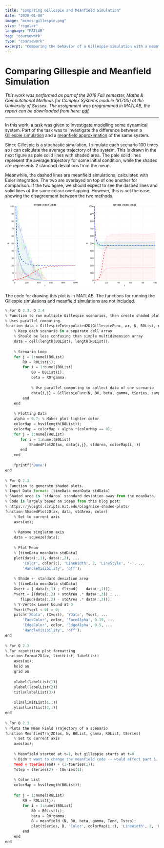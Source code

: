 ```yaml
---
title: "Comparing Gillespie and Meanfield Simulation"
date: "2020-01-08"
image: "mcmcs-gillespie.png"
size: "regular"
language: "MATLAB"
tag: "coursework"
type: "coursework"
excerpt: "Comparing the behavior of a Gillespie simulation with a meanfield approximation of a dynamical system."
---
```


# Comparing Gillespie and Meanfield Simulation

*This work was performed as part of the 2019 Fall semester, Maths & Computational Methods for Complex Systems module (817G5) at the University of Sussex. The assignment was programmed in MATLAB, the report can be downloaded from here: [pdf](https://drive.google.com/uc?export=download&id=1bF6KzecSD82WnC-uIba6SDSkGq5nglHo)*

---

In this work, a task was given to investigate modelling some dynamical system. Part of the task was to investigate the difference between a [Gillespie simulation](https://en.wikipedia.org/wiki/Gillespie_algorithm) and a [meanfield approximation](https://en.wikipedia.org/wiki/Mean-field_theory) of the same system.

Since Gillespie is a stochastic simulation, I simulate each scenario 100 times so I can calculate the average trajectory of the system. This is drawn in the next figure as pale solid lines with shaded area.
The pale solid lines represent the average trajectory for some initial condition, while the shaded are represents 2 standard deviations from the mean.

Meanwhile, the dashed lines are meanfield simulations, calculated with Euler integration. The two are overlayed on top of one another for comparison.
If the two agree, we should expect to see the dashed lines and solid lines of the same colour overlapping. However, this is not the case, showing the disagreement between the two methods.

<img src="./mcmcs-gillespie.png"
	title="Comparison of Gillespie and meanfield approximation in different scenarios.
	The pale solid line represents the average Gillespie trajectory, and shaded area represents 2 standard deviations from the average trajectory.
	The dashed lines are Euler integrated meanfield approximations.
	The different colours represent different starting conditions,
	and the two plots display different simulation parameters.
	"
/>

The code for drawing this plot is in MATLAB. The functions for running the Gillespie simulations and meanfield simulations are not included.

```python {numberLines}
% For Q 2.3, Q 2.4
% Function to run multiple Gillespie scenarios, then create shaded plots.
% Uses parallel computing.
function data = GillespieInterpolated2D(GillespieFunc, ax, N, B0List, gamma, R0List, tSeries, sampleSize, stdArea)
    % Keep each scenario in a separate cell array
    % Should be less confusing than simple multidimension array
    data = cell(length(B0List), length(R0List));

    % Scenario Loop
    for j = 1:numel(R0List)
        R0 = R0List(j);
        for i = 1:numel(B0List)
            B0 = B0List(i);
            beta = R0*gamma;
            
            % Use parallel computing to collect data of one scenario
            data{i,j} = GillespieFunc(N, B0, beta, gamma, tSeries, sampleSize);
        end
    end
    
    % Plotting Data
    alpha = 0.7; % Makes plot lighter color
    colorMap = hsv(length(B0List));
    colorMap = colorMap + alpha.*(colorMap == 0);
    for j = 1:numel(R0List)
       for i = 1:numel(B0List)
           ShadedPlot2D(ax, data{i,j}, stdArea, colorMap(i,:))
       end
    end
    
    fprintf('Done')
end

% For Q 2.3
% Function to generate shaded plots.
% Input Data format: [timeData meanData stdData]
% Shaded area is `stdArea` standard deviation away from the meanData.
% Code is largely based on ideas from this blog post:
% https://jvoigts.scripts.mit.edu/blog/nice-shaded-plots/
function ShadedPlot2D(ax, data, stdArea, color)
    % Set to current axis
    axes(ax);
    
    % Remove singleton axis
    data = squeeze(data);
    
    % Plot Mean
    % [timeData meanData stdData]
    plot(data(:,1), data(:,2), ...
        'Color', color(:), 'LineWidth', 2, 'LineStyle', '-', ...
        'HandleVisibility', 'off');
    
    % Shade +- standard deviation area
    % [timeData meanData stdData]
    Xvert = [ data(:,1) ; flipud(    data(:,1))];
    Yvert = [(data(:,2) + stdArea .* data(:,3)) ; ...
       flipud(data(:,2) - stdArea .* data(:,3))];
    % Y-Vertex Lower bound at 0
    Yvert(Yvert < 0) = 0;
    patch('XData', (Xvert), 'YData', Yvert, ...
        'FaceColor', color, 'FaceAlpha', 0.15, ...
        'EdgeColor', color, 'EdgeAlpha', 0.5, ...
        'HandleVisibility', 'off');
end

% For Q 2.3
% For repetitive plot formatting
function Format2D(ax, limitList, labelList)
    axes(ax);
    hold on
    grid on
    
    xlabel(labelList(1))
    ylabel(labelList(2))
    title(labelList(3))
    
    xlim(limitList(1,:))
    ylim(limitList(2,:))
end

% For Q 2.3
% Plots the Mean Field Trajectory of a scenario
function MeanfiedTraj2D(ax, N, B0List, gamma, R0List, tSeries)
    % Set to current axis
    axes(ax);
    
    % Meanfield started at t=1, but gillespie starts at t=0
    % Didn't want to change the meanfield code -- would affect part 1.
    Tend = tSeries(end) + (1-tSeries(1));
    Tstep = tSeries(2) - tSeries(1);
    
    % Color List
    colorMap = hsv(length(B0List));
    
    for j = 1:numel(R0List)
        R0 = R0List(j);
        for i = 1:numel(B0List)
            B0 = B0List(i);
            beta = R0*gamma;
            B = meanfield (N, B0, beta, gamma, Tend, Tstep);
            plot(tSeries, B, 'Color', colorMap(i,:), 'LineWidth', 2, 'LineStyle', '--');
        end
    end
end
```